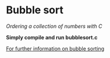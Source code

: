 # Bubble sort

*Ordering a collection of numbers with C*

**Simply compile and run bubblesort.c**

[For further information on bubble sorting](https://en.wikipedia.org/wiki/Bubble_sort)

